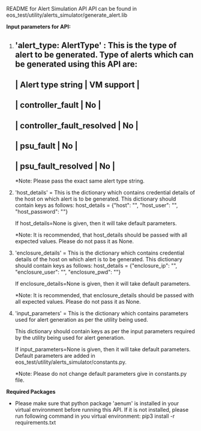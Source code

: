 README for Alert Simulation API 
API can be found in eos_test/utility/alerts_simulator/generate_alert.lib

**Input parameters for API:**
1. 'alert_type: AlertType' : This is the type of alert to be generated.
   Type of alerts which can be generated using this API are:
   -----------------------------------------------------------------------------
   |   Alert type string                            |     VM support           |
   -----------------------------------------------------------------------------
   | controller_fault                               |         No               |
   -----------------------------------------------------------------------------
   | controller_fault_resolved                      |         No               |
   -----------------------------------------------------------------------------
   | psu_fault                                      |         No               |
   -----------------------------------------------------------------------------
   | psu_fault_resolved                             |         No               |
   -----------------------------------------------------------------------------

   *Note: Please pass the exact same alert type string.

2. 'host_details' = This is the dictionary which contains credential details of
                    the host on which alert is to be generated.
    This dictionary should contain keys as follows:
    host_details = {"host": "", "host_user": "", "host_password": ""}

    If host_details=None is given, then it will take default parameters.

    *Note: It is recommended, that host_details should be passed with all
    expected values. Please do not pass it as None.

3. 'enclosure_details' = This is the dictionary which contains credential
                         details of the host on which alert is to be generated.
    This dictionary should contain keys as follows:
    host_details = {"enclosure_ip": "", "enclosure_user": "", "enclosure_pwd": ""}

    If enclosure_details=None is given, then it will take default parameters.

    *Note: It is recommended, that enclosure_details should be passed with all
    expected values. Please do not pass it as None.

4. 'input_parameters' = This is the dictionary which contains parameters used
                        for alert generation as per the utility being used.

    This dictionary should contain keys as per the input parameters required by
    the utility being used for alert generation.

    If input_parameters=None is given, then it will take default parameters.
    Default parameters are added in
    eos_test/utility/alerts_simulator/constants.py.

    *Note: Please do not change default parameters give in constants.py file.

**Required Packages**
- Please make sure that python package 'aenum' is installed in your virtual
  environment before running this API.
  If it is not installed, please run following command in you virtual
  environment:
  pip3 install -r requirements.txt

